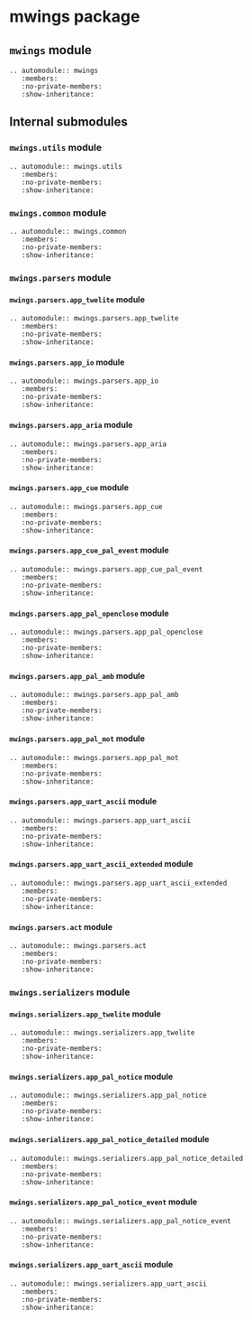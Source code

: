 # mwings package

## `mwings` module

```{eval-rst}
.. automodule:: mwings
   :members:
   :no-private-members:
   :show-inheritance:
```

## Internal submodules

### `mwings.utils` module

```{eval-rst}
.. automodule:: mwings.utils
   :members:
   :no-private-members:
   :show-inheritance:
```

### `mwings.common` module

```{eval-rst}
.. automodule:: mwings.common
   :members:
   :no-private-members:
   :show-inheritance:
```

### `mwings.parsers` module

#### `mwings.parsers.app_twelite` module

```{eval-rst}
.. automodule:: mwings.parsers.app_twelite
   :members:
   :no-private-members:
   :show-inheritance:
```

#### `mwings.parsers.app_io` module

```{eval-rst}
.. automodule:: mwings.parsers.app_io
   :members:
   :no-private-members:
   :show-inheritance:
```

#### `mwings.parsers.app_aria` module

```{eval-rst}
.. automodule:: mwings.parsers.app_aria
   :members:
   :no-private-members:
   :show-inheritance:
```

#### `mwings.parsers.app_cue` module

```{eval-rst}
.. automodule:: mwings.parsers.app_cue
   :members:
   :no-private-members:
   :show-inheritance:
```

#### `mwings.parsers.app_cue_pal_event` module

```{eval-rst}
.. automodule:: mwings.parsers.app_cue_pal_event
   :members:
   :no-private-members:
   :show-inheritance:
```

#### `mwings.parsers.app_pal_openclose` module

```{eval-rst}
.. automodule:: mwings.parsers.app_pal_openclose
   :members:
   :no-private-members:
   :show-inheritance:
```

#### `mwings.parsers.app_pal_amb` module

```{eval-rst}
.. automodule:: mwings.parsers.app_pal_amb
   :members:
   :no-private-members:
   :show-inheritance:
```

#### `mwings.parsers.app_pal_mot` module

```{eval-rst}
.. automodule:: mwings.parsers.app_pal_mot
   :members:
   :no-private-members:
   :show-inheritance:
```

#### `mwings.parsers.app_uart_ascii` module

```{eval-rst}
.. automodule:: mwings.parsers.app_uart_ascii
   :members:
   :no-private-members:
   :show-inheritance:
```

#### `mwings.parsers.app_uart_ascii_extended` module

```{eval-rst}
.. automodule:: mwings.parsers.app_uart_ascii_extended
   :members:
   :no-private-members:
   :show-inheritance:
```

#### `mwings.parsers.act` module

```{eval-rst}
.. automodule:: mwings.parsers.act
   :members:
   :no-private-members:
   :show-inheritance:
```

### `mwings.serializers` module

#### `mwings.serializers.app_twelite` module

```{eval-rst}
.. automodule:: mwings.serializers.app_twelite
   :members:
   :no-private-members:
   :show-inheritance:
```

#### `mwings.serializers.app_pal_notice` module

```{eval-rst}
.. automodule:: mwings.serializers.app_pal_notice
   :members:
   :no-private-members:
   :show-inheritance:
```

#### `mwings.serializers.app_pal_notice_detailed` module

```{eval-rst}
.. automodule:: mwings.serializers.app_pal_notice_detailed
   :members:
   :no-private-members:
   :show-inheritance:
```

#### `mwings.serializers.app_pal_notice_event` module

```{eval-rst}
.. automodule:: mwings.serializers.app_pal_notice_event
   :members:
   :no-private-members:
   :show-inheritance:
```

#### `mwings.serializers.app_uart_ascii` module

```{eval-rst}
.. automodule:: mwings.serializers.app_uart_ascii
   :members:
   :no-private-members:
   :show-inheritance:
```
